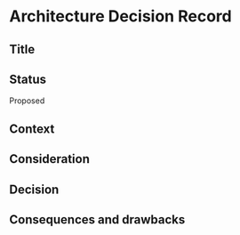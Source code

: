 # Architecture Decision Record

## Title

## Status

<!-- Proposed, Accepted or Rejected | Deprecated or Superseded.  -->
<!-- Put there also references to PR/Discussions/Issues or other ADR document that's related in any way to this document. These references should be numbered because they can be mentioned across whole document. -->

Proposed

## Context

<!-- Describe the context for changes, issue, problem, rationale, current situation and goals to achieve. -->

## Consideration

<!-- Describe what are the choices to be considered, propose multiple solutions, alternatives, describe pros and cons of each solution .-->

## Decision

<!-- Conclusions and decisions made and its reasoning over other solutions. -->

## Consequences and drawbacks

<!-- Write what are consequences and actual drawbacks of these decisions. Mention if there is more concerns that's related but out of scope of this document. Explain what follows from making the decision, effects, outputs, outcomes. You can include information about any subsequent ADRs refering to #Status header ref number. -->
